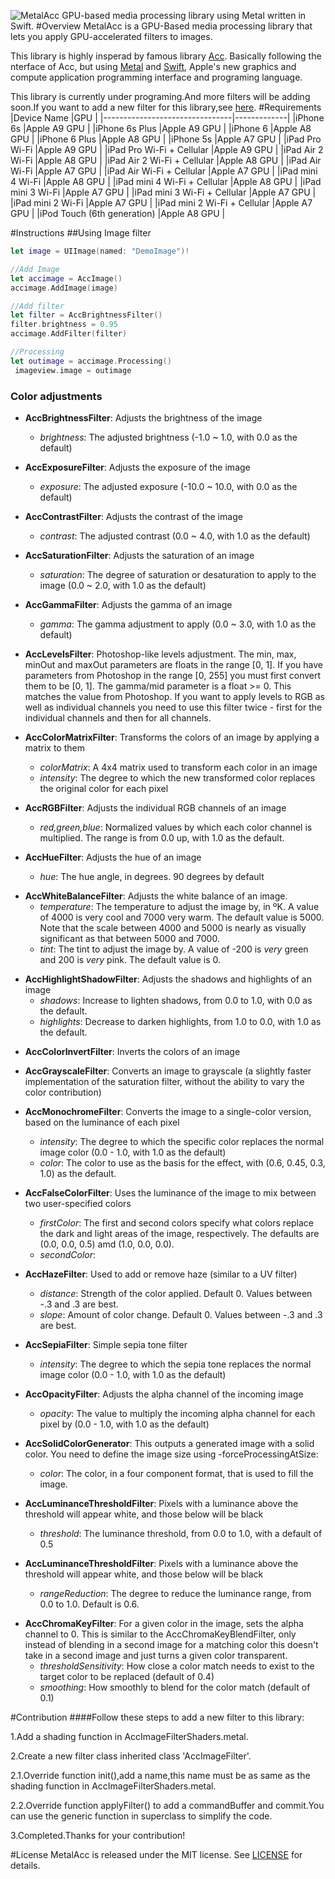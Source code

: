 ![MetalAcc](https://raw.githubusercontent.com/wangjwchn/MetalAcc/master/cover.png?token=ANBWxJ4T8E4b9BbzKQ5TQPakNKgW_yKKks5XBkdRwA%3D%3D)
GPU-based media processing library using Metal written in Swift.
#Overview
MetalAcc is a GPU-Based media processing library that lets you apply GPU-accelerated filters to images.

This library is highly insperad by famous library [Acc](http://github.com/BradLarson/Acc). Basically following the nterface of Acc,
but using [Metal](https://developer.apple.com/metal/) and [Swift](https://www.swift.com), Apple's new graphics and compute application programming interface and programing language.

This library is currently under programing.And more filters will be adding soon.If you want to add a new filter for this library,see [here](https://github.com/wangjwchn/MetalAcc#contribution).
#Requirements
|Device Name 							|GPU          |
|--------------------------------|-------------|
|iPhone 6s							|Apple A9 GPU |
|iPhone 6s Plus						|Apple A9 GPU |
|iPhone 6								|Apple A8 GPU |
|iPhone 6 Plus						|Apple A8 GPU |
|iPhone 5s							|Apple A7 GPU |
|iPad Pro Wi-Fi						|Apple A9 GPU |
|iPad Pro Wi-Fi + Cellular			|Apple A9 GPU |
|iPad Air 2 Wi-Fi					|Apple A8 GPU |
|iPad Air 2 Wi-Fi + Cellular		|Apple A8 GPU |
|iPad Air Wi-Fi						|Apple A7 GPU |
|iPad Air Wi-Fi + Cellular			|Apple A7 GPU |
|iPad mini 4 Wi-Fi					|Apple A8 GPU |
|iPad mini 4 Wi-Fi + Cellular		|Apple A8 GPU |
|iPad mini 3 Wi-Fi					|Apple A7 GPU |
|iPad mini 3 Wi-Fi + Cellular		|Apple A7 GPU |
|iPad mini 2 Wi-Fi					|Apple A7 GPU |
|iPad mini 2 Wi-Fi + Cellular		|Apple A7 GPU |
|iPod Touch (6th generation)		|Apple A8 GPU |



#Instructions
##Using Image filter
```swift
let image = UIImage(named: "DemoImage")!

//Add Image
let accimage = AccImage()
accimage.AddImage(image)

//Add filter
let filter = AccBrightnessFilter()
filter.brightness = 0.95
accimage.AddFilter(filter)

//Processing
let outimage = accimage.Processing()
 imageview.image = outimage
```
### Color adjustments ###

- **AccBrightnessFilter**: Adjusts the brightness of the image
  - *brightness*: The adjusted brightness (-1.0 ~ 1.0, with 0.0 as the default)

- **AccExposureFilter**: Adjusts the exposure of the image
  - *exposure*: The adjusted exposure (-10.0 ~ 10.0, with 0.0 as the default)

- **AccContrastFilter**: Adjusts the contrast of the image
  - *contrast*: The adjusted contrast (0.0 ~ 4.0, with 1.0 as the default)

- **AccSaturationFilter**: Adjusts the saturation of an image
  - *saturation*: The degree of saturation or desaturation to apply to the image (0.0 ~ 2.0, with 1.0 as the default)

- **AccGammaFilter**: Adjusts the gamma of an image
  - *gamma*: The gamma adjustment to apply (0.0 ~ 3.0, with 1.0 as the default)

- **AccLevelsFilter**: Photoshop-like levels adjustment. The min, max, minOut and maxOut parameters are floats in the range [0, 1]. If you have parameters from Photoshop in the range [0, 255] you must first convert them to be [0, 1]. The gamma/mid parameter is a float >= 0. This matches the value from Photoshop. If you want to apply levels to RGB as well as individual channels you need to use this filter twice - first for the individual channels and then for all channels.

- **AccColorMatrixFilter**: Transforms the colors of an image by applying a matrix to them
  - *colorMatrix*: A 4x4 matrix used to transform each color in an image
  - *intensity*: The degree to which the new transformed color replaces the original color for each pixel


 
- **AccRGBFilter**: Adjusts the individual RGB channels of an image
  - *red,green,blue*: Normalized values by which each color channel is multiplied. The range is from 0.0 up, with 1.0 as the default.

- **AccHueFilter**: Adjusts the hue of an image
  - *hue*: The hue angle, in degrees. 90 degrees by default

<!--
- **AccVibranceFilter**: Adjusts the vibrance of an image
  - *vibrance*: The vibrance adjustment to apply, using 0.0 as the default, and a suggested min/max of around -1.2 and 1.2, respectively.
-->


- **AccWhiteBalanceFilter**: Adjusts the white balance of an image.
  - *temperature*: The temperature to adjust the image by, in ºK. A value of 4000 is very cool and 7000 very warm. The default value is 5000. Note that the scale between 4000 and 5000 is nearly as visually significant as that between 5000 and 7000.
  - *tint*: The tint to adjust the image by. A value of -200 is *very* green and 200 is *very* pink. The default value is 0.  

<!-- 
- **AccToneCurveFilter**: Adjusts the colors of an image based on spline curves for each color channel.
  - *redControlPoints*:
  - *greenControlPoints*:
  - *blueControlPoints*: 
  - *rgbCompositeControlPoints*: The tone curve takes in a series of control points that define the spline curve for each color component, or for all three in the composite. These are stored as NSValue-wrapped CGPoints in an NSArray, with normalized X and Y coordinates from 0 - 1. The defaults are (0,0), (0.5,0.5), (1,1).
-->

- **AccHighlightShadowFilter**: Adjusts the shadows and highlights of an image
  - *shadows*: Increase to lighten shadows, from 0.0 to 1.0, with 0.0 as the default.
  - *highlights*: Decrease to darken highlights, from 1.0 to 0.0, with 1.0 as the default.

<!-- 
- **AccHighlightShadowTintFilter**: Allows you to tint the shadows and highlights of an image independently using a color and intensity
  - *shadowTintColor*: Shadow tint RGB color (GPUVector4). Default: `{1.0f, 0.0f, 0.0f, 1.0f}` (red).
  - *highlightTintColor*: Highlight tint RGB color (GPUVector4). Default: `{0.0f, 0.0f, 1.0f, 1.0f}` (blue).
  - *shadowTintIntensity*: Shadow tint intensity, from 0.0 to 1.0. Default: 0.0
  - *highlightTintIntensity*: Highlight tint intensity, from 0.0 to 1.0, with 0.0 as the default.


- **AccLookupFilter**: Uses an RGB color lookup image to remap the colors in an image. First, use your favourite photo editing application to apply a filter to lookup.png from Acc/framework/Resources. For this to work properly each pixel color must not depend on other pixels (e.g. blur will not work). If you need a more complex filter you can create as many lookup tables as required. Once ready, use your new lookup.png file as a second input for AccLookupFilter.

- **AccAmatorkaFilter**: A photo filter based on a Photoshop action by Amatorka: http://amatorka.deviantart.com/art/Amatorka-Action-2-121069631 . If you want to use this effect you have to add lookup_amatorka.png from the Acc Resources folder to your application bundle.

- **AccMissEtikateFilter**: A photo filter based on a Photoshop action by Miss Etikate: http://miss-etikate.deviantart.com/art/Photoshop-Action-15-120151961 . If you want to use this effect you have to add lookup_miss_etikate.png from the Acc Resources folder to your application bundle.

- **AccSoftEleganceFilter**: Another lookup-based color remapping filter. If you want to use this effect you have to add lookup_soft_elegance_1.png and lookup_soft_elegance_2.png from the Acc Resources folder to your application bundle.

- **AccSkinToneFilter**: A skin-tone adjustment filter that affects a unique range of light skin-tone colors and adjusts the pink/green or pink/orange range accordingly. Default values are targetted at fair caucasian skin, but can be adjusted as required.
  - *skinToneAdjust*: Amount to adjust skin tone. Default: 0.0, suggested min/max: -0.3 and 0.3 respectively.
  - *skinHue*: Skin hue to be detected. Default: 0.05 (fair caucasian to reddish skin).
  - *skinHueThreshold*: Amount of variance in skin hue. Default: 40.0.
  - *maxHueShift*: Maximum amount of hue shifting allowed. Default: 0.25.
  - *maxSaturationShift* = Maximum amount of saturation to be shifted (when using orange). Default: 0.4.
  - *upperSkinToneColor* = `AccSkinToneUpperColorGreen` or `AccSkinToneUpperColorOrange`
--> 
  
- **AccColorInvertFilter**: Inverts the colors of an image

- **AccGrayscaleFilter**: Converts an image to grayscale (a slightly faster implementation of the saturation filter, without the ability to vary the color contribution)

- **AccMonochromeFilter**: Converts the image to a single-color version, based on the luminance of each pixel
  - *intensity*: The degree to which the specific color replaces the normal image color (0.0 - 1.0, with 1.0 as the default)
  - *color*: The color to use as the basis for the effect, with (0.6, 0.45, 0.3, 1.0) as the default.

- **AccFalseColorFilter**: Uses the luminance of the image to mix between two user-specified colors
  - *firstColor*: The first and second colors specify what colors replace the dark and light areas of the image, respectively. The defaults are (0.0, 0.0, 0.5) amd (1.0, 0.0, 0.0).
  - *secondColor*: 

- **AccHazeFilter**: Used to add or remove haze (similar to a UV filter)
  - *distance*: Strength of the color applied. Default 0. Values between -.3 and .3 are best.
  - *slope*: Amount of color change. Default 0. Values between -.3 and .3 are best.

- **AccSepiaFilter**: Simple sepia tone filter
  - *intensity*: The degree to which the sepia tone replaces the normal image color (0.0 - 1.0, with 1.0 as the default)

- **AccOpacityFilter**: Adjusts the alpha channel of the incoming image
  - *opacity*: The value to multiply the incoming alpha channel for each pixel by (0.0 - 1.0, with 1.0 as the default)

- **AccSolidColorGenerator**: This outputs a generated image with a solid color. You need to define the image size using -forceProcessingAtSize:
  - *color*: The color, in a four component format, that is used to fill the image.

- **AccLuminanceThresholdFilter**: Pixels with a luminance above the threshold will appear white, and those below will be black
  - *threshold*: The luminance threshold, from 0.0 to 1.0, with a default of 0.5

- **AccLuminanceThresholdFilter**: Pixels with a luminance above the threshold will appear white, and those below will be black 
  - *rangeReduction*: The degree to reduce the luminance range, from 0.0 to 1.0. Default is 0.6.

<!-- 
- **AccAdaptiveThresholdFilter**: Determines the local luminance around a pixel, then turns the pixel black if it is below that local luminance and white if above. This can be useful for picking out text under varying lighting conditions.
  - *blurRadiusInPixels*: A multiplier for the background averaging blur radius in pixels, with a default of 4.

- **AccAverageLuminanceThresholdFilter**: This applies a thresholding operation where the threshold is continually adjusted based on the average luminance of the scene.
  - *thresholdMultiplier*: This is a factor that the average luminance will be multiplied by in order to arrive at the final threshold to use. By default, this is 1.0.

- **AccHistogramFilter**: This analyzes the incoming image and creates an output histogram with the frequency at which each color value occurs. The output of this filter is a 3-pixel-high, 256-pixel-wide image with the center (vertical) pixels containing pixels that correspond to the frequency at which various color values occurred. Each color value occupies one of the 256 width positions, from 0 on the left to 255 on the right. This histogram can be generated for individual color channels (kAccHistogramRed, kAccHistogramGreen, kAccHistogramBlue), the luminance of the image (kAccHistogramLuminance), or for all three color channels at once (kAccHistogramRGB).
  - *downsamplingFactor*: Rather than sampling every pixel, this dictates what fraction of the image is sampled. By default, this is 16 with a minimum of 1. This is needed to keep from saturating the histogram, which can only record 256 pixels for each color value before it becomes overloaded.

- **AccHistogramGenerator**: This is a special filter, in that it's primarily intended to work with the AccHistogramFilter. It generates an output representation of the color histograms generated by AccHistogramFilter, but it could be repurposed to display other kinds of values. It takes in an image and looks at the center (vertical) pixels. It then plots the numerical values of the RGB components in separate colored graphs in an output texture. You may need to force a size for this filter in order to make its output visible.

- **AccAverageColor**: This processes an input image and determines the average color of the scene, by averaging the RGBA components for each pixel in the image. A reduction process is used to progressively downsample the source image on the GPU, followed by a short averaging calculation on the CPU. The output from this filter is meaningless, but you need to set the colorAverageProcessingFinishedBlock property to a block that takes in four color components and a frame time and does something with them.

- **AccLuminosity**: Like the AccAverageColor, this reduces an image to its average luminosity. You need to set the luminosityProcessingFinishedBlock to handle the output of this filter, which just returns a luminosity value and a frame time.
-->

- **AccChromaKeyFilter**: For a given color in the image, sets the alpha channel to 0. This is similar to the AccChromaKeyBlendFilter, only instead of blending in a second image for a matching color this doesn't take in a second image and just turns a given color transparent.
  - *thresholdSensitivity*: How close a color match needs to exist to the target color to be replaced (default of 0.4)
  - *smoothing*: How smoothly to blend for the color match (default of 0.1)

 
#Contribution
####Follow these steps to add a new filter to this library:

1.Add a shading function in AccImageFilterShaders.metal.

2.Create a new filter class inherited class 'AccImageFilter'.

2.1.Override function init(),add a name,this name must be as same as the shading function in AccImageFilterShaders.metal. 

2.2.Override function applyFilter() to add a commandBuffer and commit.You can use the generic function in superclass to simplify the code.

3.Completed.Thanks for your contribution!

#License
MetalAcc is released under the MIT license. See [LICENSE](https://github.com/wangjwchn/MetalAcc/raw/master/LICENSE) for details.